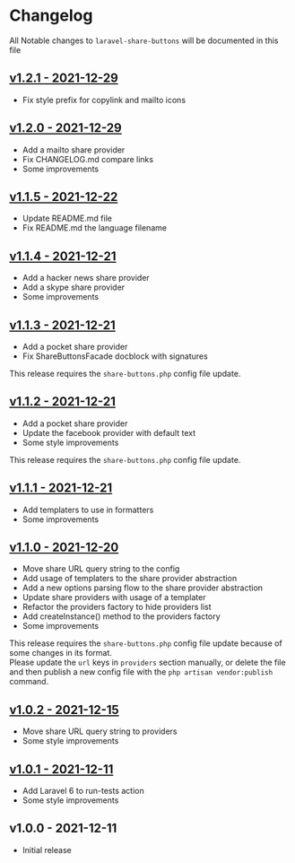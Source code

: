 # Changelog

All Notable changes to `laravel-share-buttons` will be documented in this file

## [v1.2.1 - 2021-12-29](https://github.com/kudashevs/laravel-share-buttons/compare/v1.2.0...v1.2.1)

- Fix style prefix for copylink and mailto icons

## [v1.2.0 - 2021-12-29](https://github.com/kudashevs/laravel-share-buttons/compare/v1.1.5...v1.2.0)

- Add a mailto share provider
- Fix CHANGELOG.md compare links
- Some improvements

## [v1.1.5 - 2021-12-22](https://github.com/kudashevs/laravel-share-buttons/compare/v1.1.4...v1.1.5)

- Update README.md file
- Fix README.md the language filename

## [v1.1.4 - 2021-12-21](https://github.com/kudashevs/laravel-share-buttons/compare/v1.1.3...v1.1.4)

- Add a hacker news share provider
- Add a skype share provider
- Some improvements

## [v1.1.3 - 2021-12-21](https://github.com/kudashevs/laravel-share-buttons/compare/v1.1.2...v1.1.3)

- Add a pocket share provider
- Fix ShareButtonsFacade docblock with signatures

This release requires the `share-buttons.php` config file update.

## [v1.1.2 - 2021-12-21](https://github.com/kudashevs/laravel-share-buttons/compare/v1.1.1...v1.1.2)

- Add a pocket share provider
- Update the facebook provider with default text
- Some style improvements

This release requires the `share-buttons.php` config file update.

## [v1.1.1 - 2021-12-21](https://github.com/kudashevs/laravel-share-buttons/compare/v1.1.0...v1.1.1)

- Add templaters to use in formatters
- Some improvements

## [v1.1.0 - 2021-12-20](https://github.com/kudashevs/laravel-share-buttons/compare/v1.0.2...v1.1.0)

- Move share URL query string to the config
- Add usage of templaters to the share provider abstraction
- Add a new options parsing flow to the share provider abstraction
- Update share providers with usage of a templater
- Refactor the providers factory to hide providers list
- Add createInstance() method to the providers factory
- Some improvements

This release requires the `share-buttons.php` config file update because of some changes in its format.  
Please update the `url` keys in `providers` section manually, or delete the file and then publish a new
config file with the `php artisan vendor:publish` command.

## [v1.0.2 - 2021-12-15](https://github.com/kudashevs/laravel-share-buttons/compare/v1.0.1...v1.0.2)

- Move share URL query string to providers
- Some style improvements

## [v1.0.1 - 2021-12-11](https://github.com/kudashevs/laravel-share-buttons/compare/v1.0.0...v1.0.1)

- Add Laravel 6 to run-tests action
- Some style improvements

## v1.0.0 - 2021-12-11

- Initial release
